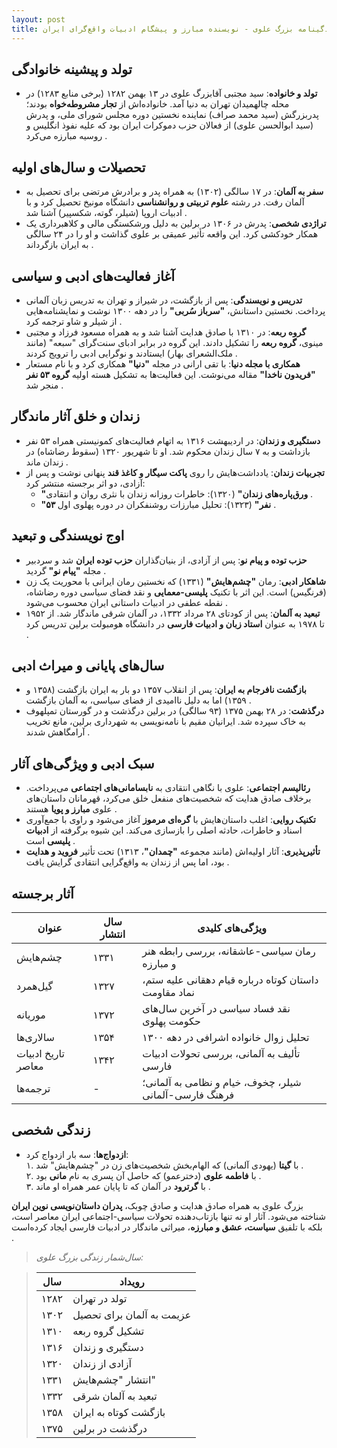 ```yaml
---
layout: post
title: زندگینامه بزرگ علوی - نویسنده مبارز و پیشگام ادبیات واقع‌گرای ایران
---
```


## تولد و پیشینه خانوادگی
- **تولد و خانواده**: سید مجتبی آقابزرگ علوی در ۱۳ بهمن ۱۲۸۲ (برخی منابع ۱۲۸۳) در محله چالهمیدان تهران به دنیا آمد. خانواده‌اش از **تجار مشروطه‌خواه** بودند؛ پدربزرگش (سید محمد صراف) نماینده نخستین دوره مجلس شورای ملی، و پدرش (سید ابوالحسن علوی) از فعالان حزب دموکرات ایران بود که علیه نفوذ انگلیس و روسیه مبارزه می‌کرد .

## تحصیلات و سال‌های اولیه
- **سفر به آلمان**: در ۱۷ سالگی (۱۳۰۲) به همراه پدر و برادرش مرتضی برای تحصیل به آلمان رفت. در رشته **علوم تربیتی و روانشناسی** دانشگاه مونیخ تحصیل کرد و با ادبیات اروپا (شیلر، گوته، شکسپیر) آشنا شد .
- **تراژدی شخصی**: پدرش در ۱۳۰۶ در برلین به دلیل ورشکستگی مالی و کلاهبرداری یک همکار خودکشی کرد. این واقعه تأثیر عمیقی بر علوی گذاشت و او را در ۲۴ سالگی به ایران بازگرداند .

## آغاز فعالیت‌های ادبی و سیاسی
- **تدریس و نویسندگی**: پس از بازگشت، در شیراز و تهران به تدریس زبان آلمانی پرداخت. نخستین داستانش، **"سرباز سُربی"** را در دهه ۱۳۰۰ نوشت و نمایشنامه‌هایی از شیلر و شاو ترجمه کرد .
- **گروه ربعه**: در ۱۳۱۰ با صادق هدایت آشنا شد و به همراه مسعود فرزاد و مجتبی مینوی، **گروه ربعه** را تشکیل دادند. این گروه در برابر ادبای سنت‌گرای "سبعه" (مانند ملک‌الشعرای بهار) ایستادند و نوگرایی ادبی را ترویج کردند .
- **همکاری با مجله دنیا**: با تقی ارانی در مجله **"دنیا"** همکاری کرد و با نام مستعار **"فریدون ناخدا"** مقاله می‌نوشت. این فعالیت‌ها به تشکیل هسته اولیه **گروه ۵۳ نفر** منجر شد .

## زندان و خلق آثار ماندگار
- **دستگیری و زندان**: در اردیبهشت ۱۳۱۶ به اتهام فعالیت‌های کمونیستی همراه ۵۳ نفر بازداشت و به ۷ سال زندان محکوم شد. او تا شهریور ۱۳۲۰ (سقوط رضاشاه) در زندان ماند .
- **تجربیات زندان**: یادداشت‌هایش را روی **پاکت سیگار و کاغذ قند** پنهانی نوشت و پس از آزادی، دو اثر برجسته منتشر کرد:  
  - **"ورق‌پاره‌های زندان"** (۱۳۲۰): خاطرات روزانه زندان با نثری روان و انتقادی .  
  - **"۵۳ نفر"** (۱۳۲۳): تحلیل مبارزات روشنفکران در دوره پهلوی اول .

## اوج نویسندگی و تبعید
- **حزب توده و پیام نو**: پس از آزادی، از بنیان‌گذاران **حزب توده ایران** شد و سردبیر مجله **"پیام نو"** گردید .
- **شاهکار ادبی**: رمان **"چشم‌هایش"** (۱۳۳۱) که نخستین رمان ایرانی با محوریت یک زن (فرنگیس) است. این اثر با تکنیک **پلیسی-معمایی** و نقد فضای سیاسی دوره رضاشاه، نقطه عطفی در ادبیات داستانی ایران محسوب می‌شود .
- **تبعید به آلمان**: پس از کودتای ۲۸ مرداد ۱۳۳۲، در آلمان شرقی ماندگار شد. از ۱۹۵۲ تا ۱۹۷۸ به عنوان **استاد زبان و ادبیات فارسی** در دانشگاه هومبولت برلین تدریس کرد .

## سال‌های پایانی و میراث ادبی
- **بازگشت نافرجام به ایران**: پس از انقلاب ۱۳۵۷ دو بار به ایران بازگشت (۱۳۵۸ و ۱۳۵۹) اما به دلیل ناامیدی از فضای سیاسی، به آلمان بازگشت .
- **درگذشت**: در ۲۸ بهمن ۱۳۷۵ (۹۳ سالگی) در برلین درگذشت و در گورستان تمپلهوف به خاک سپرده شد. ایرانیان مقیم با نامه‌نویسی به شهرداری برلین، مانع تخریب آرامگاهش شدند .

## سبک ادبی و ویژگی‌های آثار
- **رئالیسم اجتماعی**: علوی با نگاهی انتقادی به **نابسامانی‌های اجتماعی** می‌پرداخت. برخلاف صادق هدایت که شخصیت‌های منفعل خلق می‌کرد، قهرمانان داستان‌های علوی **مبارز و پویا** هستند .
- **تکنیک روایی**: اغلب داستان‌هایش با **گره‌ای مرموز** آغاز می‌شود و راوی با جمع‌آوری اسناد و خاطرات، حادثه اصلی را بازسازی می‌کند. این شیوه برگرفته از **ادبیات پلیسی** است .
- **تأثیرپذیری**: آثار اولیه‌اش (مانند مجموعه **"چمدان"**، ۱۳۱۳) تحت تأثیر **فروید و هدایت** بود، اما پس از زندان به واقع‌گرایی انتقادی گرایش یافت .

## آثار برجسته

| عنوان              | سال انتشار | ویژگی‌های کلیدی                                                  |
|--------------------|------------|------------------------------------------------------------------|
| چشم‌هایش          | ۱۳۳۱       | رمان سیاسی-عاشقانه، بررسی رابطه هنر و مبارزه                   |
| گیل‌همرد           | ۱۳۲۷       | داستان کوتاه درباره قیام دهقانی علیه ستم، نماد مقاومت          |
| موریانه           | ۱۳۷۲       | نقد فساد سیاسی در آخرین سال‌های حکومت پهلوی                    |
| سالاری‌ها          | ۱۳۵۴       | تحلیل زوال خانواده اشرافی در دهه ۱۳۰۰                          |
| تاریخ ادبیات معاصر | ۱۳۴۲       | تألیف به آلمانی، بررسی تحولات ادبیات فارسی                     |
| ترجمه‌ها           | -          | شیلر، چخوف، خیام و نظامی به آلمانی؛ فرهنگ فارسی-آلمانی  |

## زندگی شخصی
- **ازدواج‌ها**: سه بار ازدواج کرد:  
  ۱. با **گیتا** (یهودی آلمانی) که الهام‌بخش شخصیت‌های زن در "چشم‌هایش" شد .  
  ۲. با **فاطمه علوی** (دخترعمو) که حاصل آن پسری به نام **مانی** بود .  
  ۳. با **گرترود** در آلمان که تا پایان عمر همراه او ماند .

بزرگ علوی به همراه صادق هدایت و صادق چوبک، **پدران داستان‌نویسی نوین ایران** شناخته می‌شود. آثار او نه تنها بازتاب‌دهنده تحولات سیاسی-اجتماعی ایران معاصر است، بلکه با تلفیق **سیاست، عشق و مبارزه**، میراثی ماندگار در ادبیات فارسی ایجاد کرده‌است .

> *سال‌شمار زندگی بزرگ علوی:*

> | سال        | رویداد                     |
> |------------|----------------------------|
> | ۱۲۸۲       | تولد در تهران              |
> | ۱۳۰۲       | عزیمت به آلمان برای تحصیل |
> | ۱۳۱۰       | تشکیل گروه ربعه           |
> | ۱۳۱۶       | دستگیری و زندان           |
> | ۱۳۲۰       | آزادی از زندان            |
> | ۱۳۳۱       | انتشار "چشم‌هایش"         |
> | ۱۳۳۲       | تبعید به آلمان شرقی       |
> | ۱۳۵۸       | بازگشت کوتاه به ایران     |
> | ۱۳۷۵       | درگذشت در برلین            |
